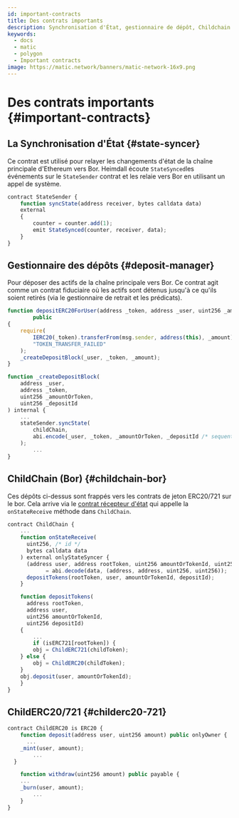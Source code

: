 ```yaml
---
id: important-contracts
title: Des contrats importants
description: Synchronisation d'État, gestionnaire de dépôt, Childchain et ChildERC20/721
keywords:
  - docs
  - matic
  - polygon
  - Important contracts
image: https://matic.network/banners/matic-network-16x9.png
---
```


# Des contrats importants {#important-contracts}

## La Synchronisation d'État {#state-syncer}

Ce contrat est utilisé pour relayer les changements d'état de la chaîne principale d'Ethereum vers Bor. Heimdall écoute `StateSynced`les événements sur le `StateSender` contrat et les relaie vers Bor en utilisant un appel de système.

```jsx
contract StateSender {
	function syncState(address receiver, bytes calldata data)
    external
	{
	    counter = counter.add(1);
	    emit StateSynced(counter, receiver, data);
	}
}
```

## Gestionnaire des dépôts {#deposit-manager}

Pour déposer des actifs de la chaîne principale vers Bor. Ce contrat agit comme un contrat fiduciaire où les actifs sont détenus jusqu'à ce qu'ils soient retirés (via le gestionnaire de retrait et les prédicats).

```jsx
function depositERC20ForUser(address _token, address _user, uint256 _amount)
		public
{
    require(
        IERC20(_token).transferFrom(msg.sender, address(this), _amount),
        "TOKEN_TRANSFER_FAILED"
    );
    _createDepositBlock(_user, _token, _amount);
}

function _createDepositBlock(
    address _user,
    address _token,
    uint256 _amountOrToken,
    uint256 _depositId
) internal {
    ...
    stateSender.syncState(
        childChain,
        abi.encode(_user, _token, _amountOrToken, _depositId /* sequential ID */)
    );
		...
}
```

## ChildChain (Bor) {#childchain-bor}

Ces dépôts ci-dessus sont frappés vers les contrats de jeton ERC20/721 sur le bor. Cela arrive via le [ contrat récepteur d'état](https://www.notion.so/maticnetwork/Bor-Overview-c8bdb110cd4d4090a7e1589ac1006bab#aa94e6a9373943068b93d2c0e7f3d2e6) qui appelle la `onStateReceive` méthode dans           `ChildChain`.

```jsx
contract ChildChain {
	...
	function onStateReceive(
	  uint256, /* id */
	  bytes calldata data
	) external onlyStateSyncer {
	  (address user, address rootToken, uint256 amountOrTokenId, uint256 depositId)
			= abi.decode(data, (address, address, uint256, uint256));
	  depositTokens(rootToken, user, amountOrTokenId, depositId);
	}

	function depositTokens(
	  address rootToken,
	  address user,
	  uint256 amountOrTokenId,
	  uint256 depositId)
	{
		...
		if (isERC721[rootToken]) {
        obj = ChildERC721(childToken);
    } else {
        obj = ChildERC20(childToken);
    }
    obj.deposit(user, amountOrTokenId);	
	}
}
```

## ChildERC20/721 {#childerc20-721}

```jsx
contract ChildERC20 is ERC20 {
	function deposit(address user, uint256 amount) public onlyOwner {
	  ...
    _mint(user, amount);
		...
  }

	function withdraw(uint256 amount) public payable {
    ...
    _burn(user, amount);
		...
	}
}
```
